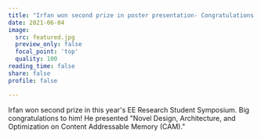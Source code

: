 ```yaml
---
title: "Irfan won second prize in poster presentation- Congratulations!"
date: 2021-06-04
image:
  src: featured.jpg
  preview_only: false
  focal_point: 'top'
  quality: 100
reading_time: false
share: false
profile: false

---
```


<!--more-->

Irfan won second prize in this year's EE Research Student Symposium. Big congratulations to him! He presented "Novel Design, Architecture, and Optimization on Content Addressable Memory (CAM)."